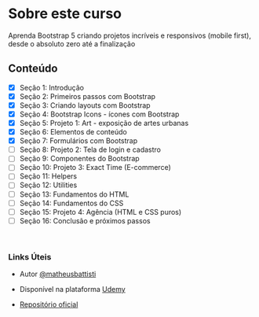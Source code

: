 # Sobre este curso
Aprenda Bootstrap 5 criando projetos incríveis e responsivos (mobile first), desde o absoluto zero até a finalização

## Conteúdo
- [x] Seção 1: Introdução
- [x] Seção 2: Primeiros passos com Bootstrap
- [x] Seção 3: Criando layouts com Bootstrap
- [x] Seção 4: Bootstrap Icons - ícones com Bootstrap
- [x] Seção 5: Projeto 1: Art - exposição de artes urbanas
- [x] Seção 6: Elementos de conteúdo
- [x] Seção 7: Formulários com Bootstrap
- [ ] Seção 8: Projeto 2: Tela de login e cadastro
- [ ] Seção 9: Componentes do Bootstrap
- [ ] Seção 10: Projeto 3: Exact Time (E-commerce)
- [ ] Seção 11: Helpers
- [ ] Seção 12: Utilities
- [ ] Seção 13: Fundamentos do HTML
- [ ] Seção 14: Fundamentos do CSS
- [ ] Seção 15: Projeto 4: Agência (HTML e CSS puros)
- [ ] Seção 16: Conclusão e próximos passos

<br>

### Links Úteis
- Autor [@matheusbattisti](https://github.com/matheusbattisti)

- Disponível na plataforma [Udemy](https://www.udemy.com/course/bootstrap-5-do-basico-ao-avancado-com-4-projetos/)

- [Repositório oficial](https://github.com/matheusbattisti/curso_bootstrap_5)